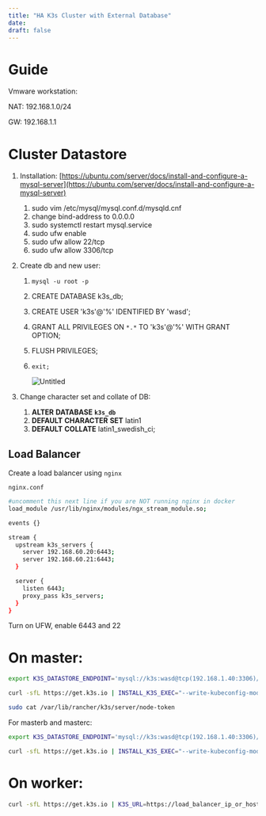 ```yaml
---
title: "HA K3s Cluster with External Database"
date: 
draft: false
---
```


# Guide

Vmware workstation:

NAT: 192.168.1.0/24

GW: 192.168.1.1

# Cluster Datastore

1. Installation: [https://ubuntu.com/server/docs/install-and-configure-a-mysql-server](https://ubuntu.com/server/docs/install-and-configure-a-mysql-server)
    1. sudo vim /etc/mysql/mysql.conf.d/mysqld.cnf 
    2. change bind-address to 0.0.0.0
    3. sudo systemctl restart mysql.service
    4. sudo ufw enable
    5. sudo ufw allow 22/tcp
    6. sudo ufw allow 3306/tcp
2. Create db and new user:
    1. `mysql -u root -p`
    2. CREATE DATABASE k3s_db;
    3. CREATE USER 'k3s'@'%' IDENTIFIED BY 'wasd';
    4. GRANT ALL PRIVILEGES ON `*.*` TO 'k3s'@'%' WITH GRANT OPTION;
    5. FLUSH PRIVILEGES;
    6. `exit;`
        
        ![Untitled](K3s%20-%20Kubernetes%20Cluster%201b7fccc10748426e8ed96bfc61c236ae/Untitled.png)
        
3. Change character set and collate of DB:
    1. **ALTER** **DATABASE** **`k3s_db`**
    2. **DEFAULT** **CHARACTER** **SET** latin1
    3. **DEFAULT** **COLLATE** latin1_swedish_ci;

## Load Balancer

Create a load balancer using `nginx`

`nginx.conf`

```bash
#uncomment this next line if you are NOT running nginx in docker
load_module /usr/lib/nginx/modules/ngx_stream_module.so;

events {}

stream {
  upstream k3s_servers {
    server 192.168.60.20:6443;
    server 192.168.60.21:6443;
  }

  server {
    listen 6443;
    proxy_pass k3s_servers;
  }
}
```

Turn on UFW, enable 6443 and 22

# On master:

```bash
export K3S_DATASTORE_ENDPOINT='mysql://k3s:wasd@tcp(192.168.1.40:3306)/k3s_db'
```

```bash
curl -sfL https://get.k3s.io | INSTALL_K3S_EXEC="--write-kubeconfig-mode 644" sh -s - server --node-taint CriticalAddonsOnly=true:NoExecute --tls-san 192.168.1.30
```

```bash
sudo cat /var/lib/rancher/k3s/server/node-token
```

For masterb and masterc:

```bash
export K3S_DATASTORE_ENDPOINT='mysql://k3s:wasd@tcp(192.168.1.40:3306)/k3s_db'
```

```bash
curl -sfL https://get.k3s.io | INSTALL_K3S_EXEC="--write-kubeconfig-mode 644" sh -s - server --token=SECRET --node-taint CriticalAddonsOnly=true:NoExecute --tls-san 192.168.1.30
```
# On worker:

```bash
curl -sfL https://get.k3s.io | K3S_URL=https://load_balancer_ip_or_hostname:6443 K3S_TOKEN=mynodetoken sh -
```
